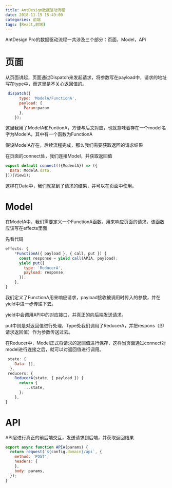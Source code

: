 ```yaml
---
title: AntDesign数据驱动流程
date: 2018-11-15 15:49:00
categories: 前端
tags: [React,前端]
---
```

AntDesign Pro的数据驱动流程一共涉及三个部分：页面，Model，APi

# 页面

从页面讲起，页面通过Dispatch来发起请求，将参数写在payload中，请求的地址写在type中，而这里是不关心返回值的。
```JavaScript
 dispatch({
      type: 'ModelA/FunctionA',
      payload: {
        Param:param
      },
    });
```
这里我用了ModelA和FuntionA，方便与后文对应，也就意味着存在一个model名字为ModelA，其中有一个函数为FunctionA

假设ModelA存在，后续流程完成，那么我们需要获取返回的请求结果

在页面的connect处，我们连接Model，并获取返回值

```JavaScript
export default connect(({ModenlA}) => ({
  Data: ModelA.data,
}))(View1);
```
这样在Data中，我们就拿到了请求的结果，并可以在页面中使用。

# Model

在ModelA中，我们需要定义一个FunctionA函数，用来响应页面的请求，该函数应该写在effects里面

先看代码

```JavaScript
effects: {
    *FunctionA({ payload }, { call, put }) {
      const response = yield call(APIA, payload);
      yield put({
        type: 'ReducerA',
        payload: response,
      });
    },
}
```
我们定义了FunctionA用来响应请求，payload接收被调用时传入的参数，并在yield中进一步传递下去。

yield中会调用API中的对应接口，并真正的向后端发送请求。

put中则是对返回值进行处理，Type处我们调用了ReducerA，并把respons（即请求返回值）作为参数传送过去。

在Reducer中，Model正式将请求的返回值进行保存，这样当页面通过connect对model进行连接之后，就可以对返回值进行调用。

```JavaScript
 state: {
    Data: [],
  },
 reducers: {
    ReducerA(state, { payload }) {
      return {
        ...state,
      };
    },
}
```
# API

API层进行真正的前后端交互，发送请求到后端，并获取返回结果

```JavaScript
export async function APIA(params) {
  return request(`${config.domain}/api`, {
    method: 'POST',
    headers: {
    },
    body: params,
  });
}
```